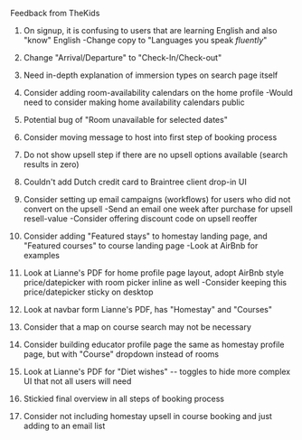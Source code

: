 Feedback from TheKids

1) On signup, it is confusing to users that are learning English and also "know" English
  -Change copy to "Languages you speak _fluently_"

2) Change "Arrival/Departure" to "Check-In/Check-out"

3) Need in-depth explanation of immersion types on search page itself

4) Consider adding room-availability calendars on the home profile
  -Would need to consider making home availability calendars public

5) Potential bug of "Room unavailable for selected dates"

6) Consider moving message to host into first step of booking process

7) Do not show upsell step if there are no upsell options available (search results in zero)

8) Couldn't add Dutch credit card to Braintree client drop-in UI

9) Consider setting up email campaigns (workflows) for users who did not convert on the upsell
  -Send an email one week after purchase for upsell resell-value
  -Consider offering discount code on upsell reoffer

10) Consider adding "Featured stays" to homestay landing page, and "Featured courses" to course landing page
  -Look at AirBnb for examples

11) Look at Lianne's PDF for home profile page layout, adopt AirBnb style price/datepicker with room picker inline as well
  -Consider keeping this price/datepicker sticky on desktop

12) Look at navbar form Lianne's PDF, has "Homestay" and "Courses"

13) Consider that a map on course search may not be necessary

14) Consider building educator profile page the same as homestay profile page, but with "Course" dropdown instead of rooms

15) Look at Lianne's PDF for "Diet wishes" -- toggles to hide more complex UI that not all users will need

16) Stickied final overview in all steps of booking process

17) Consider not including homestay upsell in course booking and just adding to an email list
